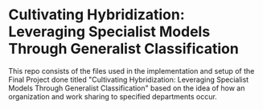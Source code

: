 # Cultivating Hybridization: Leveraging Specialist Models Through Generalist Classification

This repo consists of the files used in the implementation and setup of the Final Project done titled "Cultivating Hybridization: Leveraging Specialist Models Through Generalist Classification" based on the idea of how an organization and work sharing to specified departments occur.
